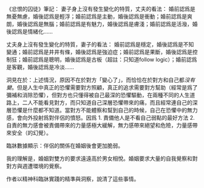 《忿恨的囚徒》筆記：
妻子身上沒有發生變化的特質，丈夫的看法：
婚前認爲是無憂無慮，婚後認爲是輕浮；婚前認爲是主動，婚後認爲是衝動；婚前認爲是爽朗，婚後認爲是無腦；婚前認爲是有魅力，婚後認爲是膚淺；婚前認爲是活潑，婚後認爲是情緒化……

丈夫身上沒有發生變化的特質，妻子的看法：
婚前認爲是穩定，婚後認爲是不知變通；婚前認爲是井井有條，婚後認爲是強迫症；婚前認爲是果斷，婚後認爲是控制狂；婚前認爲是聰明，婚後認爲是古板（超註：只知道follow logic）；婚前認爲是客觀，婚後認爲是冷淡……

洞見在於：上述情況，原因不在於對方「變心了」，而恰恰在於對方和自己都*沒有變*。但是人生中真正的恐懼需要對方照顧，真正的追求需要對方幫助（經常是爲了彌補和消除恐懼），但對方也只懂得被自己最深的恐懼驅動，在兩種不同的人生道路上，二人不能看見對方，而只知道自己深層恐懼帶來的痛，而且經常連自己的深層恐懼是什麼都不知道。當對方不能體察和幫到自己的時候，自己在恐懼中的無力感，會向外投射爲對伴侶的憤怒。因爲 1. 責備他人是不看自己弱點的最好方法 2. 自責的無力感會被責備帶來的力量感極大緩解，無力感帶來絕望和危險，力量感帶來安全（的幻覺）。

臨牀數據顯示：伴侶的關係在婚姻後會更加脆弱。

我的理解是，婚姻對雙方的要求遠遠高於男女相悅。婚姻要求大量的自我覺察和對對方與週遭環境的覺察。

作者以精神科臨牀實踐的精準與洞察，說清了這些事情。


